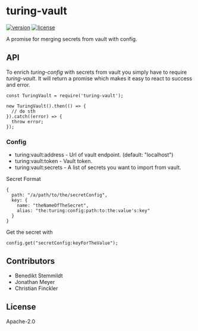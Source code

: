 # turing-vault

[![version](https://img.shields.io/npm/v/turing-vault.svg)](https://www.npmjs.com/package/turing-vault) [![license](https://img.shields.io/npm/l/turing-vault.svg)](./LICENSE)

A promise for merging secrets from vault with config.

## API

To enrich _turing-config_ with secrets from vault you simply have to require _turing-vault_. It will return a promise which makes it easy to react to success and error.

    const TuringVault = require('turing-vault');

    new TuringVault().then(() => {
      // do sth
    }).catch((error) => {
      throw error;
    });

### Config

- turing:vault:address - Url of vault endpoint. (default: "localhost")
- turing:vault:token -  Vault token.
- turing:vault:secrets - A list of secrets you want to import from vault.

Secret Format

    {
      path: "/a/path/to/the/secretConfig",
      key: {
        name: "theNameOfTheSecret",
        alias: "the:turing:config:path:to:the:value's:key"
      }
    }

Get the secret with

    config.get("secretConfig:keyForTheValue");

## Contributors

- Benedikt Stemmildt
- Jonathan Meyer
- Christian Finckler

## License

Apache-2.0
